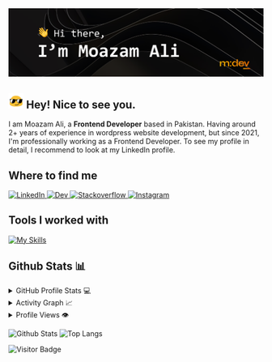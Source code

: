 <img src="./Images/Github Readme Banner.png" alt="Hi there, I'm Moazam Ali" />

## <img src="./Images/hey.gif" width="30"/> Hey! Nice to see you.

I am Moazam Ali, a **Frontend Developer** based in Pakistan. Having around 2+ years of experience in wordpress website development, but since 2021, I'm professionally working as a Frontend Developer. To see my profile in detail, I recommend to look at my LinkedIn profile.

## Where to find me

<a href="https://www.linkedin.com/in/moazamdev/">
    <img src="https://img.shields.io/badge/-%230077B5.svg?style=for-the-badge&logo=linkedin&logoColor=white" alt="LinkedIn"  />
</a>
<a href="https://dev.to/moazamdev">
    <img src="https://img.shields.io/badge/-12100E?style=for-the-badge&logo=dev.to&logoColor=white" alt="Dev"  />
</a>
<a href="https://stackoverflow.com/users/17986261/moazamdev">
    <img src="(https://img.shields.io/badge/-FE7A16?style=for-the-badge&logo=stack-overflow&logoColor=white" alt="Stackoverflow"  />
</a>
<a href="https://www.instagram.com/moazam.dev/">
    <img src="https://img.shields.io/badge/-Instagram-FE7A16?style=for-the-badge&logo=instagram&logoColor=white" alt="Instagram"  />
</a>

<!-- [![LinkedIn](https://img.shields.io/badge/linkedin-%230077B5.svg?style=for-the-badge&logo=linkedin&logoColor=white)](https://www.linkedin.com/in/moazamdev/)
[![Dev](https://img.shields.io/badge/DEV-12100E?style=for-the-badge&logo=dev.to&logoColor=white)](https://dev.to/moazamdev)
[![Stack Overflow](https://img.shields.io/badge/-Stackoverflow-FE7A16?style=for-the-badge&logo=stack-overflow&logoColor=white)](https://stackoverflow.com/users/17986261/moazamdev)
[![Instagram](https://img.shields.io/badge/-Instagram-FE7A16?style=for-the-badge&logo=instagram&logoColor=white)](https://www.instagram.com/moazam.dev/) -->

## Tools I worked with

[![My Skills](https://skillicons.dev/icons?i=react,js,html,css,bootstrap,c,cs,cpp,figma,git,github,ai,jquery,nodejs,sass,visualstudio,vscode,webpack,wordpress,xd)](https://skillicons.dev)

<!-- ![JavaScript](https://img.shields.io/badge/-JavaScript-black?style=flat-square&logo=javascript)
![Nodejs](https://img.shields.io/badge/-Nodejs-black?style=flat-square&logo=Node.js)
![React](https://img.shields.io/badge/-React-black?style=flat-square&logo=react)
![Python](https://img.shields.io/badge/-Python-black?style=flat-square&logo=Python)
![react](https://img.shields.io/badge/React-20232A?style=flat-square&logo=react&logoColor=61DAFB)
![redux](https://img.shields.io/badge/Redux-593D88?style=flat-square&logo=redux&logoColor=white)
![react-router](https://img.shields.io/badge/React_Router-CA4245?style=flat-square&logo=react-router&logoColor=white)
![material-ui](https://img.shields.io/badge/Material_UI-0081CB?style=flat-square&logo=mui&logoColor=white)
![pwa](https://img.shields.io/badge/Progressive_Web_App-4285F4?style=flat-square&logo=googlechrome&logoColor=white)
![storybook](https://img.shields.io/badge/storybook-FF4785?style=flat-square&logo=storybook&logoColor=white)
![C++](https://img.shields.io/badge/-C++-00599C?style=flat-square&logo=c)
![HTML5](https://img.shields.io/badge/-HTML5-E34F26?style=flat-square&logo=html5&logoColor=white)
![CSS3](https://img.shields.io/badge/-CSS3-1572B6?style=flat-square&logo=css3)
![Bootstrap](https://img.shields.io/badge/-Bootstrap-563D7C?style=flat-square&logo=bootstrap)
![MongoDB](https://img.shields.io/badge/-MongoDB-black?style=flat-square&logo=mongodb)
![Git](https://img.shields.io/badge/-Git-black?style=flat-square&logo=git)
![GitHub](https://img.shields.io/badge/-GitHub-181717?style=flat-square&logo=github)
![GitLab](https://img.shields.io/badge/-GitLab-FCA121?style=flat-square&logo=gitlab)
![jquery](https://img.shields.io/badge/jQuery-0769AD?style=flat-square&logo=jquery&logoColor=white) -->

## Github Stats 📊

<details> 
  <summary>GitHub Profile Stats 💻</summary>
  <br/>
    <a href="https://github.com/anuraghazra/github-readme-stats">
        <img alt="moazamdev's Github Stats" src="https://github-readme-stats.vercel.app/api/?username=moazamdev&show_icons=true&count_private=true&theme=default&hide_border=true&bg_color=0D1117&title_color=00E676&icon_color=00E676" height="192px"/>
    </a>
    <a href="https://github.com/anuraghazra/github-readme-stats">
        <img alt="moazamdev's Top Languages" src="https://github-readme-stats.vercel.app/api/top-langs/?username=moazamdev&langs_count=8&layout=compact&theme=default&hide_border=true&bg_color=0D1117&title_color=000&icon_color=000&hide=Jupyter%20Notebook" height="192px"/>
    </a>
  <br/>
</details>

<details>
  <summary>Activity Graph 📈</summary>
  <br/>
    <a href="https://github.com/ashutosh00710/github-readme-activity-graph">
        <img alt="moazamdev's Activity Graph" src="https://activity-graph.herokuapp.com/graph/?username=moazamdev&bg_color=0D1117&color=fff&line=00E676&point=fff&hide_border=true" />
    </a>
</details>

<details>
  <summary>Profile Views 👁️</summary>
  <br/>
  <img src="https://komarev.com/ghpvc/?username=moazamdev&label=PROFILE+VIEWS&style=for-the-badge&color=brightgreen">

</details>

![Github Stats](https://github-readme-stats.vercel.app/api?username=moazamdev&count_private=true&show_icons=true&include_all_commits=true&theme=prussian&layout=compact)
![Top Langs](https://github-readme-stats.vercel.app/api/top-langs/?username=moazamdev&hide=TeX&layout=compact&theme=prussian)

![Visitor Badge](https://visitor-badge.laobi.icu/badge?page_id=Moazamdev.Moazamdev)
